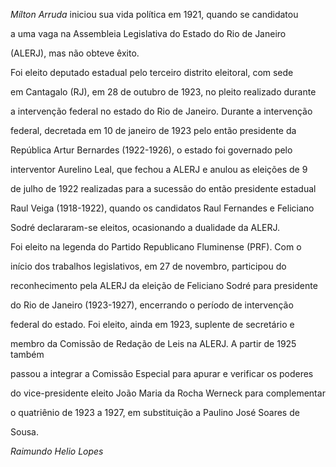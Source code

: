 

*Mílton Arruda* iniciou sua vida política em 1921, quando se candidatou

a uma vaga na Assembleia Legislativa do Estado do Rio de Janeiro

(ALERJ), mas não obteve êxito.



Foi eleito deputado estadual pelo terceiro distrito eleitoral, com sede

em Cantagalo (RJ), em 28 de outubro de 1923, no pleito realizado durante

a intervenção federal no estado do Rio de Janeiro. Durante a intervenção

federal, decretada em 10 de janeiro de 1923 pelo então presidente da

República Artur Bernardes (1922-1926), o estado foi governado pelo

interventor Aurelino Leal, que fechou a ALERJ e anulou as eleições de 9

de julho de 1922 realizadas para a sucessão do então presidente estadual

Raul Veiga (1918-1922), quando os candidatos Raul Fernandes e Feliciano

Sodré declararam-se eleitos, ocasionando a dualidade da ALERJ.



Foi eleito na legenda do Partido Republicano Fluminense (PRF). Com o

início dos trabalhos legislativos, em 27 de novembro, participou do

reconhecimento pela ALERJ da eleição de Feliciano Sodré para presidente

do Rio de Janeiro (1923-1927), encerrando o período de intervenção

federal do estado. Foi eleito, ainda em 1923, suplente de secretário e

membro da Comissão de Redação de Leis na ALERJ. A partir de 1925 também

passou a integrar a Comissão Especial para apurar e verificar os poderes

do vice-presidente eleito João Maria da Rocha Werneck para complementar

o quatriênio de 1923 a 1927, em substituição a Paulino José Soares de

Sousa.



*Raimundo Helio Lopes*



